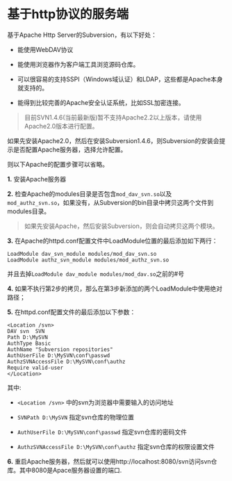 # 基于http协议的服务端

基于Apache Http Server的Subversion，有以下好处： 

- 能使用WebDAV协议  

- 能使用浏览器作为客户端工具浏览源码仓库。 

- 可以很容易的支持SSPI（Windows域认证）和LDAP，这些都是Apache本身就支持的。 

- 能得到比较完善的Apache安全认证系统，比如SSL加密连接。           

> 目前SVN1.4.6(当前最新版)暂不支持Apache2.2以上版本，请使用Apache2.0版本进行配置。

如果先安装Apache2.0，然后在安装Subversion1.4.6，则Subversion的安装会提示是否配置Apache服务器，选择允许配置。

则以下Apache的配置步骤可以省略。

**1.** 安装Apache服务器    

**2.** 检查Apache的modules目录是否包含`mod_dav_svn.so`以及 `mod_authz_svn.so`，如果没有，从Subversion的bin目录中拷贝这两个文件到modules目录。
> 如果先安装Apache，然后安装Subversion，则会自动拷贝这两个模块。
    
**3.** 在Apache的httpd.conf配置文件中LoadModule位置的最后添加如下两行： 
     
```                   
LoadModule dav_svn_module modules/mod_dav_svn.so    
LoadModule authz_svn_module modules/mod_authz_svn.so  
```   

并且去掉`LoadModule dav_module modules/mod_dav.so`之前的#号


**4.** 如果不执行第2步的拷贝，那么在第3步新添加的两个LoadModule中使用绝对路径；    

**5.** 在httpd.conf配置文件的最后添加以下参数：  

```                   
<Location /svn>
DAV svn  SVN
Path D:\MySVN
AuthType Basic 
AuthName "Subversion repositories"
AuthUserFile D:\MySVN\conf\passwd  
AuthzSVNAccessFile D:\MySVN\conf\authz 
Require valid-user
</Location>
```

其中:  

- `<Location /svn>` 中的svn为浏览器中需要输入的访问地址

- `SVNPath D:\MySVN` 指定svn仓库的物理位置 

- `AuthUserFile D:\MySVN\conf\passwd`  指定svn仓库的密码文件 

- `AuthzSVNAccessFile D:\MySVN\conf\authz` 指定svn仓库的权限设置文件    

**6.** 重启Apache服务器，然后就可以使用http://localhost:8080/svn访问svn仓库。其中8080是Apace服务器设置的端口.